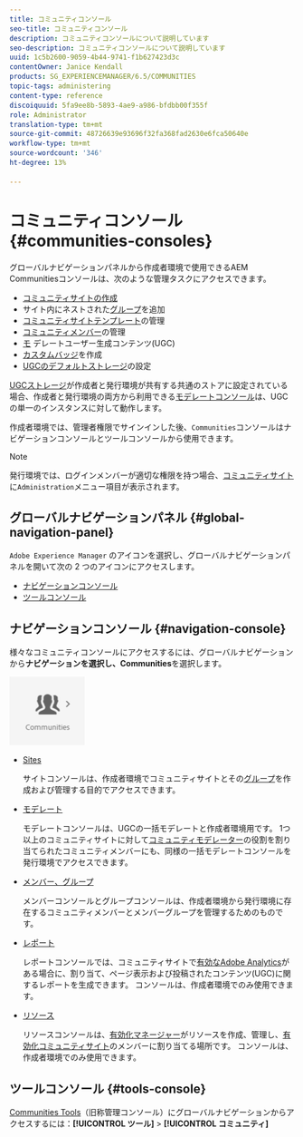 ```yaml
---
title: コミュニティコンソール
seo-title: コミュニティコンソール
description: コミュニティコンソールについて説明しています
seo-description: コミュニティコンソールについて説明しています
uuid: 1c5b2600-9059-4b44-9741-f1b627423d3c
contentOwner: Janice Kendall
products: SG_EXPERIENCEMANAGER/6.5/COMMUNITIES
topic-tags: administering
content-type: reference
discoiquuid: 5fa9ee8b-5893-4ae9-a986-bfdbb00f355f
role: Administrator
translation-type: tm+mt
source-git-commit: 48726639e93696f32fa368fad2630e6fca50640e
workflow-type: tm+mt
source-wordcount: '346'
ht-degree: 13%

---
```



# コミュニティコンソール {#communities-consoles}

グローバルナビゲーションパネルから作成者環境で使用できるAEM Communitiesコンソールは、次のような管理タスクにアクセスできます。

* [コミュニティサイトの作成](sites-console.md)
* サイト内にネストされた[グループ](groups.md)を追加
* [コミュニティサイトテンプレート](sites.md)の管理
* [コミュニティメンバー](members.md)の管理
* [モ](moderate-ugc.md) デレートユーザー生成コンテンツ(UGC)
* [カスタムバッジ](badges.md)を作成
* [UGCのデフォルトストレージ](srp-config.md)の設定

[UGCストレージ](working-with-srp.md)が作成者と発行環境が共有する共通のストアに設定されている場合、作成者と発行環境の両方から利用できる[モデレートコンソール](moderation.md)は、UGCの単一のインスタンスに対して動作します。

作成者環境では、管理者権限でサインインした後、`Communities`コンソールはナビゲーションコンソールとツールコンソールから使用できます。

>[!NOTE]
>
>発行環境では、ログインメンバーが適切な権限を持つ場合、[コミュニティサイト](sites-console.md)に`Administration`メニュー項目が表示されます。

## グローバルナビゲーションパネル {#global-navigation-panel}

`Adobe Experience Manager` のアイコンを選択し、グローバルナビゲーションパネルを開いて次の 2 つのアイコンにアクセスします。

* [ナビゲーションコンソール](#navigation-console)
* [ツールコンソール](tools.md)

## ナビゲーションコンソール {#navigation-console}

様々なコミュニティコンソールにアクセスするには、グローバルナビゲーションから&#x200B;**ナビゲーションを選択し、Communities**&#x200B;を選択します。

![コミュニティ](assets/communities.png)

* [Sites](sites-console.md)

   サイトコンソールは、作成者環境でコミュニティサイトとその[グループ](groups.md)を作成および管理する目的でアクセスできます。

* [モデレート](moderation.md)

   モデレートコンソールは、UGCの一括モデレートと作成者環境用です。 1つ以上のコミュニティサイトに対して[コミュニティモデレーター](users.md#publishenvironmentusersandgroups)の役割を割り当てられたコミュニティメンバーにも、同様の一括モデレートコンソールを発行環境でアクセスできます。

* [メンバー、グループ](members.md)

   メンバーコンソールとグループコンソールは、作成者環境から発行環境に存在するコミュニティメンバーとメンバーグループを管理するためのものです。

* [レポート](reports.md)

   レポートコンソールでは、コミュニティサイトで[有効なAdobe Analytics](sites-console.md#analytics)がある場合に、割り当て、ページ表示および投稿されたコンテンツ(UGC)に関するレポートを生成できます。 コンソールは、作成者環境でのみ使用できます。

* [リソース](resources.md)

   リソースコンソールは、[有効化マネージャー](enablement.md#communitymanagers)がリソースを作成、管理し、[有効化コミュニティサイト](overview.md#enablement-community)のメンバーに割り当てる場所です。 コンソールは、作成者環境でのみ使用できます。

## ツールコンソール {#tools-console}

[Communities Tools](tools.md)（旧称管理コンソール）にグローバルナビゲーションからアクセスするには：**[!UICONTROL ツール]** > **[!UICONTROL コミュニティ]**
